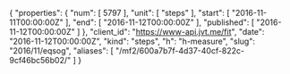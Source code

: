{
  "properties": {
    "num": [
      5797
    ],
    "unit": [
      "steps"
    ],
    "start": [
      "2016-11-11T00:00:00Z"
    ],
    "end": [
      "2016-11-12T00:00:00Z"
    ],
    "published": [
      "2016-11-12T00:00:00Z"
    ]
  },
  "client_id": "https://www-api.jvt.me/fit",
  "date": "2016-11-12T00:00:00Z",
  "kind": "steps",
  "h": "h-measure",
  "slug": "2016/11/eqsog",
  "aliases": [
    "/mf2/600a7b7f-4d37-40cf-822c-9cf46bc56b02/"
  ]
}
